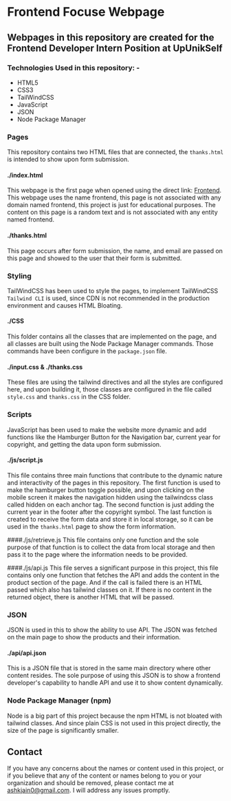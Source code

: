 # Frontend Focuse Webpage

## Webpages in this repository are created for the Frontend Developer Intern Position at UpUnikSelf

### Technologies Used in this repository: -
- HTML5
- CSS3
- TailWindCSS
- JavaScript
- JSON
- Node Package Manager

### Pages
This repository contains two HTML files that are connected, the `thanks.html` is intended to show upon form submission.
#### ./index.html
This webpage is the first page when opened using the direct link: [Frontend](https://ashkjain.github.io/front-focus-upunikself). This webpage uses the name frontend, this page is not associated with any domain named frontend, this project is just for educational purposes. The content on this page is a random text and is not associated with any entity named frontend.
#### ./thanks.html
This page occurs after form submission, the name, and email are passed on this page and showed to the user that their form is submitted.
### Styling
TailWindCSS has been used to style the pages, to implement TailWindCSS `Tailwind CLI` is used, since CDN is not recommended in the production environment and causes HTML Bloating.
#### ./CSS
This folder contains all the classes that are implemented on the page, and all classes are built using the Node Package Manager commands. Those commands have been configure in the `package.json` file.
#### ./input.css & ./thanks.css
These files are using the tailwind directives and all the styles are configured here, and upon building it, those classes are configured in the file called `style.css` and `thanks.css` in the CSS folder.

### Scripts
JavaScript has been used to make the website more dynamic and add functions like the Hamburger Button for the Navigation bar, current year for copyright, and getting the data upon form submission. 
#### ./js/script.js
This file contains three main functions that contribute to the dynamic nature and interactivity of the pages in this repository. The first function is used to make the hamburger button toggle possible, and upon clicking on the mobile screen it makes the navigation hidden using the tailwindcss class called hidden on each anchor tag. The second function is just adding the current year in the footer after the copyright symbol. The last function is created to receive the form data and store it in local storage, so it can be used in the `thanks.html` page to show the form information.

####./js/retrieve.js
This file contains only one function and the sole purpose of that function is to collect the data from local storage and then pass it to the page where the information needs to be provided.

####./js/api.js
This file serves a significant purpose in this project, this file contains only one function that fetches the API and adds the content in the product section of the page. And if the call is failed there is an HTML passed which also has tailwind classes on it. If there is no content in the returned object, there is another HTML that will be passed.

### JSON
JSON is used in this to show the ability to use API. The JSON was fetched on the main page to show the products and their information.
#### ./api/api.json
This is a JSON file that is stored in the same main directory where other content resides. The sole purpose of using this JSON is to show a frontend developer's capability to handle API and use it to show content dynamically.

### Node Package Manager (npm)
Node is a big part of this project because the npm HTML is not bloated with tailwind classes. And since plain CSS is not used in this project directly, the size of the page is significantly smaller.

## Contact
If you have any concerns about the names or content used in this project, or if you believe that any of the content or names belong to you or your organization and should be removed, please contact me at <ashkjain0@gmail.com>. I will address any issues promptly.
